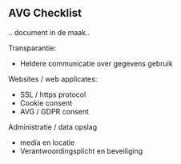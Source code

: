 ## AVG Checklist

.. document in de maak..

Transparantie:
- Heldere communicatie over gegevens gebruik

Websites / web applicates:
- SSL / https protocol 
- Cookie consent
- AVG / GDPR consent

Administratie / data opslag 
- media en locatie
- Verantwoordingsplicht en beveiliging
